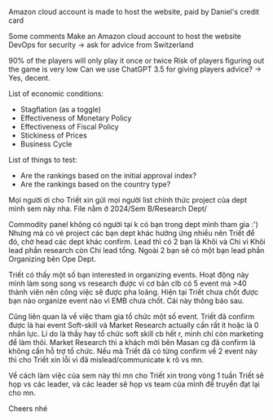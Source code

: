 Amazon cloud account is made to host the website, paid by Daniel's credit card


Some comments 
Make an Amazon cloud account to host the website
DevOps for security -> ask for advice from Switzerland

90% of the players will only play it once or twice 
Risk of players figuring out the game is very low 
Can we use ChatGPT 3.5 for giving players advice? -> Yes, decent. 

List of economic conditions:
- Stagflation (as a toggle)
- Effectiveness of Monetary Policy
- Effectiveness of Fiscal Policy
- Stickiness of Prices
- Business Cycle

List of things to test:
- Are the rankings based on the initial approval index?
- Are the rankings based on the country type?

Mọi người ơi cho Triết xin gửi mọi người list chính thức project của dept mình sem này nha. File nằm ở 2024/Sem B/Research Dept/

Commodity panel không có người tại k có bạn trong dept mình tham gia :') Nhưng mà có vẻ project các bạn dept khác hưởng ứng nhiều nên Triết để đó, chờ head các dept khác confirm. Lead thì có 2 bạn là Khôi và Chi vì Khôi lead phần research còn Chi lead tổng. Ngoài 2 bạn sẽ có một bạn lead phần Organizing bên Ope Dept. 

Triết có thấy một số bạn interested in organizing events. Hoạt động này mình làm song song vs research được vì cơ bản clb có 5 event mà >40 thành viên nên công việc sẽ được pha loãng. Hiện tại Triết chưa chốt được bạn nào organize event nào vì EMB chưa chốt. Cái này thông báo sau. 

Cũng liên quan là về việc tham gia tổ chức một số event. Triết đã confirm được là hai event Soft-skill và Market Research actually cần rất ít hoặc là 0 nhân lực. Lí do là thầy hay tổ chức soft skill cb hết r, mình chỉ còn marketing để làm thôi. Market Research thì a khách mời bên Masan cg đã confirm là không cần hỗ trợ tổ chức. Nếu mà Triết đã có từng confirm về 2 event này thì cho Triết xin lỗi vì đã mislead/communicate k rõ vs mn. 

Về cách làm việc của sem này thì mn cho Triết xin trong vòng 1 tuần Triết sẽ họp vs các leader, và các leader sẽ họp vs team của mình để truyền đạt lại cho mn. 

Cheers nhé